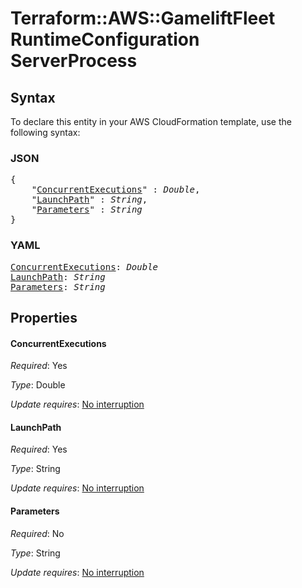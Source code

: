 # Terraform::AWS::GameliftFleet RuntimeConfiguration ServerProcess

## Syntax

To declare this entity in your AWS CloudFormation template, use the following syntax:

### JSON

<pre>
{
    "<a href="#concurrentexecutions" title="ConcurrentExecutions">ConcurrentExecutions</a>" : <i>Double</i>,
    "<a href="#launchpath" title="LaunchPath">LaunchPath</a>" : <i>String</i>,
    "<a href="#parameters" title="Parameters">Parameters</a>" : <i>String</i>
}
</pre>

### YAML

<pre>
<a href="#concurrentexecutions" title="ConcurrentExecutions">ConcurrentExecutions</a>: <i>Double</i>
<a href="#launchpath" title="LaunchPath">LaunchPath</a>: <i>String</i>
<a href="#parameters" title="Parameters">Parameters</a>: <i>String</i>
</pre>

## Properties

#### ConcurrentExecutions

_Required_: Yes

_Type_: Double

_Update requires_: [No interruption](https://docs.aws.amazon.com/AWSCloudFormation/latest/UserGuide/using-cfn-updating-stacks-update-behaviors.html#update-no-interrupt)

#### LaunchPath

_Required_: Yes

_Type_: String

_Update requires_: [No interruption](https://docs.aws.amazon.com/AWSCloudFormation/latest/UserGuide/using-cfn-updating-stacks-update-behaviors.html#update-no-interrupt)

#### Parameters

_Required_: No

_Type_: String

_Update requires_: [No interruption](https://docs.aws.amazon.com/AWSCloudFormation/latest/UserGuide/using-cfn-updating-stacks-update-behaviors.html#update-no-interrupt)


